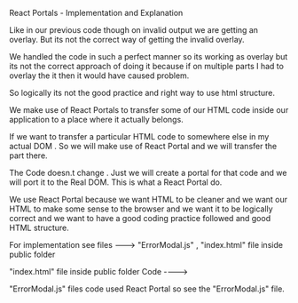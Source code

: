 React Portals - Implementation and Explanation

Like in our previous code though on invalid output we are getting an overlay. But its not the correct way of getting the invalid overlay.

We handled the code in such a perfect manner so its working as overlay but its not the correct approach of doing it because if on multiple parts I had to overlay the it then it would have caused problem.

So logically its not the good practice and right way to use html structure.

We make use of React Portals  to transfer some of our HTML code inside our application to a place where it actually belongs.

If we want to transfer a particular HTML code to somewhere else in my actual DOM . So we will make use of React Portal and we will transfer the part there.

The Code doesn.t change . Just we will create a portal for that code and we will port it to the Real DOM. This is what a React Portal do.

We use React Portal because we want HTML to be cleaner and we want our HTML to make some sense to the browser and we want it to be logically correct and we want to have a good coding practice followed and good HTML structure.


For implementation see files ---> "ErrorModal.js" , "index.html" file inside public folder

"index.html" file inside public folder Code ----> 
<div id="backdrop-root"></div>
<div id="overlay-root"></div>

"ErrorModal.js" files code used React Portal so see the "ErrorModal.js" file.